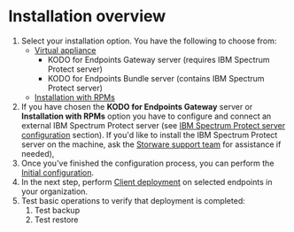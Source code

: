 # Installation overview

1. Select your installation option. You have the following to choose from:
   * [Virtual appliance](virtual-appliance-vmware/)
     * KODO for Endpoints Gateway server \(requires IBM Spectrum Protect server\)
     * KODO for Endpoints Bundle server \(contains IBM Spectrum Protect server\)
   * [Installation with RPMs](installation-with-rpm-packages.md)
2. If you have chosen the **KODO for Endpoints Gateway** server or **Installation with RPMs** option you have to configure and connect an external IBM Spectrum Protect server \(see [IBM Spectrum Protect server configuration](spectrum-protect-tsm-configuration.md) section\). If you'd like to install the IBM Spectrum Protect server on the machine, ask the [Storware support team](mailto:ps@storware.eu) for assistance if needed\),
3. Once you've finished the configuration process, you can perform the [Initial configuration](initial-configuration.md).
4. In the next step, perform [Client deployment](deployments/) on selected endpoints in your organization.
5. Test basic operations to verify that deployment is completed:
   1. Test backup
   2. Test restore



